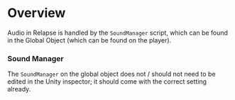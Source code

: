 # Overview

Audio in Relapse is handled by the `SoundManager` script, which can be found in the Global Object (which can be found on the player).

### Sound Manager

The `SoundManager` on the global object does not / should not need to be edited in the Unity inspector; it should come with the correct setting already.
